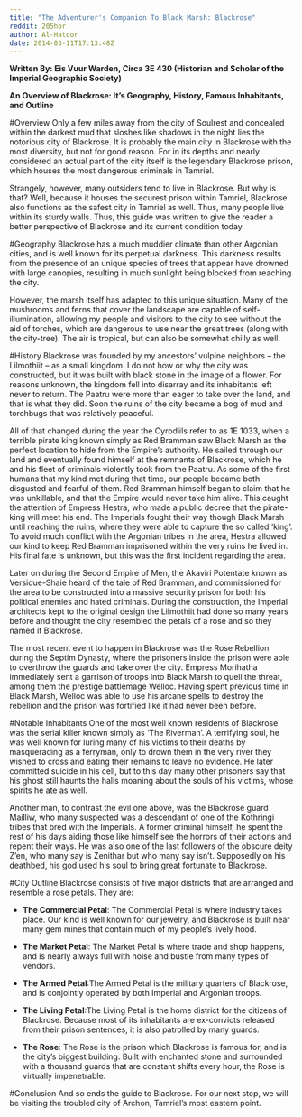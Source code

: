 ```yaml
---
title: "The Adventurer's Companion To Black Marsh: Blackrose"
reddit: 205hor
author: Al-Hatoor
date: 2014-03-11T17:13:48Z
---
```


**Written By: Eis Vuur Warden, Circa 3E 430
(Historian and Scholar of the Imperial Geographic Society)**

**An Overview of Blackrose: It’s Geography, History, Famous Inhabitants, and Outline**

#Overview
Only a few miles away from the city of Soulrest and concealed within the darkest mud that sloshes like shadows in the night lies the notorious city of Blackrose. It is probably the main city in Blackrose with the most diversity, but not for good reason. For in its depths and nearly considered an actual part of the city itself is the legendary Blackrose prison, which houses the most dangerous criminals in Tamriel.

Strangely, however, many outsiders tend to live in Blackrose. But why is that? Well, because it houses the securest prison within Tamriel, Blackrose also functions as the safest city in Tamriel as well. Thus, many people live within its sturdy walls. Thus, this guide was written to give the reader a better perspective of Blackrose and its current condition today.

#Geography
Blackrose has a much muddier climate than other Argonian cities, and is well known for its perpetual darkness. This darkness results from the presence of an unique species of trees that appear have drowned with large canopies, resulting in much sunlight being blocked from reaching the city.

However, the marsh itself has adapted to this unique situation. Many of the mushrooms and ferns that cover the landscape are capable of self-illumination, allowing my people and visitors to the city to see without the aid of torches, which are dangerous to use near the great trees (along with the city-tree). The air is tropical, but can also be somewhat chilly as well.

#History
Blackrose was founded by my ancestors’ vulpine neighbors – the Lilmothiit – as a small kingdom. I do not how or why the city was constructed, but it was built with black stone in the image of a flower. For reasons unknown, the kingdom fell into disarray and its inhabitants left never to return. The Paatru were more than eager to take over the land, and that is what they did. Soon the ruins of the city became a bog of mud and torchbugs that was relatively peaceful.

All of that changed during the year the Cyrodiils refer to as 1E 1033, when a terrible pirate king known simply as Red Bramman saw Black Marsh as the perfect location to hide from the Empire’s authority. He sailed through our land and eventually found himself at the remnants of Blackrose, which he and his fleet of criminals violently took from the Paatru. As some of the first humans that my kind met during that time, our people became both disgusted and fearful of them. Red Bramman himself began to claim that he was unkillable, and that the Empire would never take him alive. This caught the attention of Empress Hestra, who made a public decree that the pirate-king will meet his end. The Imperials fought their way though Black Marsh until reaching the ruins, where they were able to capture the so called ‘king’. To avoid much conflict with the Argonian tribes in the area, Hestra allowed our kind to keep Red Bramman imprisoned within the very ruins he lived in. His final fate is unknown, but this was the first incident regarding the area.

Later on during the Second Empire of Men, the Akaviri Potentate known as Versidue-Shaie heard of the tale of Red Bramman, and commissioned for the area to be constructed into a massive security prison for both his political enemies and hated criminals. During the construction, the Imperial architects kept to the original design the Lilmothiit had done so many years before and thought the city resembled the petals of a rose and so they named it Blackrose.

The most recent event to happen in Blackrose was the Rose Rebellion during the Septim Dynasty, where the prisoners inside the prison were able to overthrow the guards and take over the city. Empress Morihatha immediately sent a garrison of troops into Black Marsh to quell the threat, among them the prestige battlemage Welloc. Having spent previous time in Black Marsh, Welloc was able to use his arcane spells to destroy the rebellion and the prison was fortified like it had never been before.

#Notable Inhabitants
One of the most well known residents of Blackrose was the serial killer known simply as ‘The Riverman’. A terrifying soul, he was well known for luring many of his victims to their deaths by masquerading as a ferryman, only to drown them in the very river they wished to cross and eating their remains to leave no evidence. He later committed suicide in his cell, but to this day many other prisoners say that his ghost still haunts the halls moaning about the souls of his victims, whose spirits he ate as well.

Another man, to contrast the evil one above, was the Blackrose guard Mailliw, who many suspected was a descendant of one of the Kothringi tribes that bred with the Imperials. A former criminal himself, he spent the rest of his days aiding those like himself see the horrors of their actions and repent their ways. He was also one of the last followers of the obscure deity Z’en, who many say is Zenithar but who many say isn’t. Supposedly on his deathbed, his god used his soul to bring great fortunate to Blackrose.

#City Outline
Blackrose consists of five major districts that are arranged and resemble a rose petals. They are:

* **The Commercial Petal**: The Commercial Petal is where industry takes place. Our kind is well known for our jewelry, and Blackrose is built near many gem mines that contain much of my people’s lively hood.

* **The Market Petal**: The Market Petal is where trade and shop happens, and is nearly always full with noise and bustle from many types of vendors.

* **The Armed Petal**:The Armed Petal is the military quarters of Blackrose, and is conjointly operated by both Imperial and Argonian troops.

* **The Living Petal**:The Living Petal is the home district for the citizens of Blackrose. Because most of its inhabitants are ex-convicts released from their prison sentences, it is also patrolled by many guards.

* **The Rose**: The Rose is the prison which Blackrose is famous for, and is the city’s biggest building. Built with enchanted stone and surrounded with a thousand guards that are constant shifts every hour, the Rose is virtually impenetrable.

#Conclusion
And so ends the guide to Blackrose. For our next stop, we will be visiting the troubled city of Archon, Tamriel’s most eastern point.
